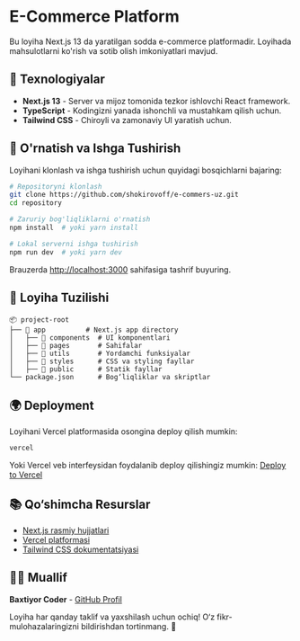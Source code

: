 # E-Commerce Platform

Bu loyiha Next.js 13 da yaratilgan sodda e-commerce platformadir. Loyihada mahsulotlarni ko'rish va sotib olish imkoniyatlari mavjud.

## 🚀 Texnologiyalar

- **Next.js 13** - Server va mijoz tomonida tezkor ishlovchi React framework.
- **TypeScript** - Kodingizni yanada ishonchli va mustahkam qilish uchun.
- **Tailwind CSS** - Chiroyli va zamonaviy UI yaratish uchun.



## 🔧 O'rnatish va Ishga Tushirish

Loyihani klonlash va ishga tushirish uchun quyidagi bosqichlarni bajaring:

```bash
# Repositoryni klonlash
git clone https://github.com/shokirovoff/e-commers-uz.git
cd repository

# Zaruriy bog'liqliklarni o'rnatish
npm install  # yoki yarn install

# Lokal serverni ishga tushirish
npm run dev  # yoki yarn dev
```

Brauzerda [http://localhost:3000](http://localhost:3000) sahifasiga tashrif buyuring.

## 📂 Loyiha Tuzilishi

```
📦 project-root
├── 📂 app          # Next.js app directory
│   ├── 📂 components  # UI komponentlari
│   ├── 📂 pages       # Sahifalar
│   ├── 📂 utils       # Yordamchi funksiyalar
│   ├── 📂 styles      # CSS va styling fayllar
│   ├── 📂 public      # Statik fayllar
└── package.json      # Bog‘liqliklar va skriptlar
```

## 🌍 Deployment

Loyihani Vercel platformasida osongina deploy qilish mumkin:

```bash
vercel
```

Yoki Vercel veb interfeysidan foydalanib deploy qilishingiz mumkin: [Deploy to Vercel](https://vercel.com/new)

## 📚 Qo‘shimcha Resurslar

- [Next.js rasmiy hujjatlari](https://nextjs.org/docs)
- [Vercel platformasi](https://vercel.com)
- [Tailwind CSS dokumentatsiyasi](https://tailwindcss.com/docs)

## 👨‍💻 Muallif

**Baxtiyor Coder** - [GitHub Profil](https://github.com/shokirovoff)

Loyiha har qanday taklif va yaxshilash uchun ochiq! O‘z fikr-mulohazalaringizni bildirishdan tortinmang. 🚀

